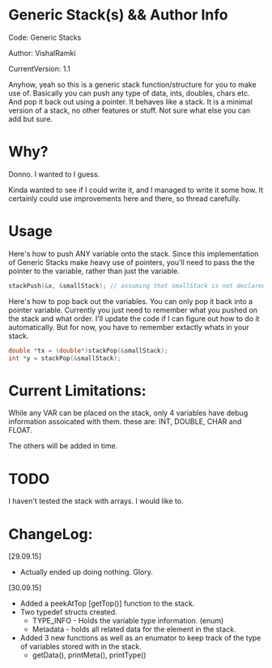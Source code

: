# Generic Stack(s) && Author Info

Code: Generic Stacks

Author: VishalRamki

CurrentVersion: 1.1

Anyhow, yeah so this is a generic stack function/structure for you to make use of. Basically you can push any type of
data, ints, doubles, chars etc. And pop it back out using a pointer. It behaves like a stack. It is a minimal version of
a stack, no other features or stuff. Not sure what else you can add but sure. 

# Why?

Donno. I wanted to I guess.

Kinda wanted to see if I could write it, and I managed to write it some how. It certainly could use improvements
here and there, so thread carefully.

# Usage

Here's how to push ANY variable onto the stack. Since this implementation of Generic Stacks make heavy use of pointers,
you'll need to pass the the pointer to the variable, rather than just the variable.

```c
stackPush(&x, &smallStack); // assuming that smallStack is not declared as a pointer
```

Here's how to pop back out the variables. You can only pop it back into a pointer variable. Currently you just need to
remember what you pushed on the stack and what order. I'll update the code if I can figure out how to do it 
automatically. But for now, you have to remember extactly whats in your stack.

```c
double *tx = (double*)stackPop(&smallStack);
int *y = stackPop(&smallStack);
```

# Current Limitations:
While any VAR can be placed on the stack, only 4 variables have 
debug information assoicated with them. these are: INT, DOUBLE,
CHAR and FLOAT.
 		
The others will be added in time.
 		
# TODO
I haven't tested the stack with arrays. I would like to.
 
# ChangeLog:

[29.09.15]
- Actually ended up doing nothing. Glory.

[30.09.15]
- Added a peekAtTop [getTop()] function to the stack.
- Two typedef structs  created.
  - TYPE_INFO - Holds the variable type information. (enum)
  - Metadata - holds all related data for the element in the stack.
- Added 3 new functions as well as an enumator to keep track of the type of variables stored with in the stack.
  - getData(), printMeta(), printType()
